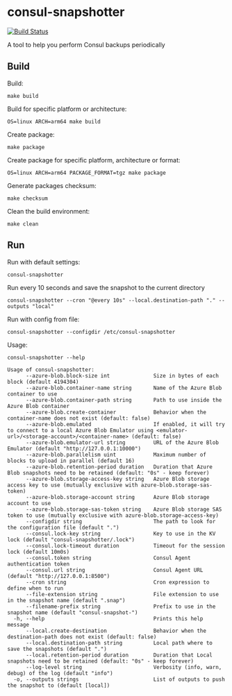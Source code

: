 
# consul-snapshotter

[![Build Status](https://github.com/ruizink/consul-snapshotter/actions/workflows/build.yml/badge.svg)](https://github.com/ruizink/consul-snapshotter/actions/workflows/build.yml)

A tool to help you perform Consul backups periodically

## Build

Build:

`make build`

Build for specific platform or architecture:

`OS=linux ARCH=arm64 make build`

Create package:

`make package`

Create package for specific platform, architecture or format:

`OS=linux ARCH=arm64 PACKAGE_FORMAT=tgz make package`

Generate packages checksum:

`make checksum`

Clean the build environment:

`make clean`

## Run

Run with default settings:

`consul-snapshotter`

Run every 10 seconds and save the snapshot to the current directory

`consul-snapshotter --cron "@every 10s" --local.destination-path "." --outputs "local"`

Run with config from file:

`consul-snapshotter --configdir /etc/consul-snapshotter`

Usage:

`consul-snapshotter --help`

```text
Usage of consul-snapshotter:
      --azure-blob.block-size int              Size in bytes of each block (default 4194304)
      --azure-blob.container-name string       Name of the Azure Blob container to use
      --azure-blob.container-path string       Path to use inside the Azure Blob container
      --azure-blob.create-container            Behavior when the container-name does not exist (default: false)
      --azure-blob.emulated                    If enabled, it will try to connect to a local Azure Blob Emulator using <emulator-url>/<storage-account>/<container-name> (default: false)
      --azure-blob.emulator-url string         URL of the Azure Blob Emulator (default "http://127.0.0.1:10000")
      --azure-blob.parallelism uint            Maximum number of blocks to upload in parallel (default 16)
      --azure-blob.retention-period duration   Duration that Azure Blob snapshots need to be retained (default: "0s" - keep forever)
      --azure-blob.storage-access-key string   Azure Blob storage access key to use (mutually exclusive with azure-blob.storage-sas-token)
      --azure-blob.storage-account string      Azure Blob storage account to use
      --azure-blob.storage-sas-token string    Azure Blob storage SAS token to use (mutually exclusive with azure-blob.storage-access-key)
      --configdir string                       The path to look for the configuration file (default ".")
      --consul.lock-key string                 Key to use in the KV lock (default "consul-snapshotter/.lock")
      --consul.lock-timeout duration           Timeout for the session lock (default 10m0s)
      --consul.token string                    Consul Agent authentication token
      --consul.url string                      Consul Agent URL (default "http://127.0.0.1:8500")
      --cron string                            Cron expression to define when to run
      --file-extension string                  File extension to use in the snapshot name (default ".snap")
      --filename-prefix string                 Prefix to use in the snapshot name (default "consul-snapshot-")
  -h, --help                                   Prints this help message
      --local.create-destination               Behavior when the destination-path does not exist (default: false)
      --local.destination-path string          Local path where to save the snapshots (default ".")
      --local.retention-period duration        Duration that Local snapshots need to be retained (default: "0s" - keep forever)
      --log-level string                       Verbosity (info, warn, debug) of the log (default "info")
  -o, --outputs strings                        List of outputs to push the snapshot to (default [local])
```
